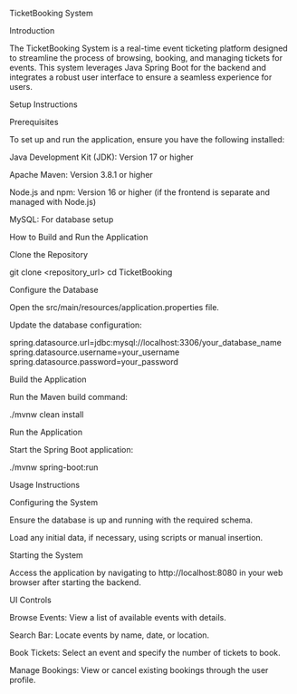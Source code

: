 TicketBooking System

Introduction

The TicketBooking System is a real-time event ticketing platform designed to streamline the process of browsing, booking, and managing tickets for events. This system leverages Java Spring Boot for the backend and integrates a robust user interface to ensure a seamless experience for users.

Setup Instructions

Prerequisites

To set up and run the application, ensure you have the following installed:

Java Development Kit (JDK): Version 17 or higher

Apache Maven: Version 3.8.1 or higher

Node.js and npm: Version 16 or higher (if the frontend is separate and managed with Node.js)

MySQL: For database setup

How to Build and Run the Application

Clone the Repository

git clone <repository_url>
cd TicketBooking

Configure the Database

Open the src/main/resources/application.properties file.

Update the database configuration:

spring.datasource.url=jdbc:mysql://localhost:3306/your_database_name
spring.datasource.username=your_username
spring.datasource.password=your_password

Build the Application

Run the Maven build command:

./mvnw clean install

Run the Application

Start the Spring Boot application:

./mvnw spring-boot:run

Usage Instructions

Configuring the System

Ensure the database is up and running with the required schema.

Load any initial data, if necessary, using scripts or manual insertion.

Starting the System

Access the application by navigating to http://localhost:8080 in your web browser after starting the backend.

UI Controls

Browse Events: View a list of available events with details.

Search Bar: Locate events by name, date, or location.

Book Tickets: Select an event and specify the number of tickets to book.

Manage Bookings: View or cancel existing bookings through the user profile.

